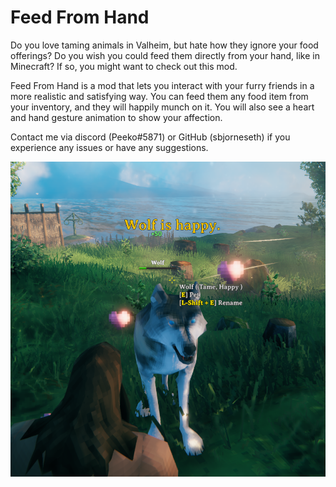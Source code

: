 # Feed From Hand
Do you love taming animals in Valheim, but hate how they ignore your food offerings? Do you wish you could feed them directly from your hand, like in Minecraft? If so, you might want to check out this mod.

Feed From Hand is a mod that lets you interact with your furry friends in a more realistic and satisfying way. You can feed them any food item from your inventory, and they will happily munch on it. You will also see a heart and hand gesture animation to show your affection.

Contact me via discord (Peeko#5871) or GitHub (sbjorneseth) if you experience any issues or have any suggestions.

<img src="https://github.com/sbjorneseth/ValheimMods/blob/main/FeedFromHand/HappyWolf.png">